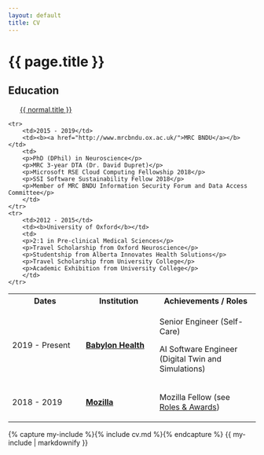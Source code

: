 ```yaml
---
layout: default
title: CV
---
```

<div class="container">
<h1>{{ page.title }}</h1>
<h2>Education</h2>
<ul class="normal"> 
    <a href="{{ normal.url }}" title="{{ normal.title }}">{{ normal.title }}</a>
</ul>

<table style="width:100%" href="/css/table.css">
  <col width="150">
  <col width="150">
    <tr>
        <th>Dates</th>
        <th>Institution</th>
        <th>Achievements / Roles</th>
    </tr>
    <tr>
        <td>2019 - Present</td>
        <td><b><a href="https://www.babylonhealth.com/">Babylon Health</a></b></td>
        <td>
        <p>Senior Engineer (Self-Care)</p>
        <p>AI Software Engineer (Digital Twin and Simulations)</p>
        </td> 
    </tr>
    <tr>
        <td>2018 - 2019</td>
        <td><b><a href="https://foundation.mozilla.org">Mozilla </a></b></td>
        <td>
        <p>Mozilla Fellow (see <a href="#mozillafellow">Roles & Awards</a>)</p>
        </td> 
    </tr>

    <tr>
        <td>2015 - 2019</td>
        <td><b><a href="http://www.mrcbndu.ox.ac.uk/">MRC BNDU</a></b></td>
        <td>
        <p>PhD (DPhil) in Neuroscience</p>
        <p>MRC 3-year DTA (Dr. David Dupret)</p>
        <p>Microsoft RSE Cloud Computing Fellowship 2018</p>
        <p>SSI Software Sustainability Fellow 2018</p>
        <p>Member of MRC BNDU Information Security Forum and Data Access Committee</p>
        </td> 
    </tr>
    <tr>
        <td>2012 - 2015</td>
        <td><b>University of Oxford</b></td>
        <td>
        <p>2:1 in Pre-clinical Medical Sciences</p>
        <p>Travel Scholarship from Oxford Neuroscience</p>
        <p>Studentship from Alberta Innovates Health Solutions</p>
        <p>Travel Scholarship from University College</p>
        <p>Academic Exhibition from University College</p>
        </td>
    </tr>
</table> 

{% capture my-include %}{% include cv.md %}{% endcapture %}
{{ my-include | markdownify }} 
</div>
